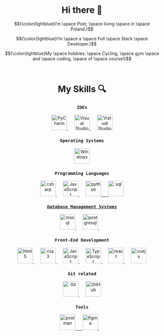 <h1 align="center">Hi there 👋 </h1>
<div align="center">
  
$${\color{lightblue}I’m \space Piotr, \space living \space in \space Poland.}$$
  
$${\color{lightblue}I’m \space a \space Full \space Stack \space Developer.}$$
  
$${\color{lightblue}My \space hobbies: \space Cycling, \space gym \space and \space coding, \space of \space course!}$$
</div>
<br>
<h1 align="center">My Skills 🔍</h1>
<div align="center">

### ```IDEs```

<a href="https://www.jetbrains.com/pycharm/" target="_blank" rel="noreferrer"> <img src="https://github.com/Ainsik/Ainsik/assets/102509794/9beda8ba-ac5c-4225-9aff-c4fda0fec8c9" alt="PyCharm" width="50" height="50"/> </a> &nbsp;&nbsp;&nbsp;&nbsp;
<a href="https://visualstudio.microsoft.com/" target="_blank" rel="noreferrer"> <img src="https://github.com/Ainsik/Ainsik/assets/102509794/53074b03-c9c7-4bc0-8d4b-8999867ad60e" alt="Visual Studio" width="50" height="50"/> </a> &nbsp;&nbsp;&nbsp;&nbsp;
<a href="https://code.visualstudio.com/" target="_blank" rel="noreferrer"> <img src="https://github.com/Ainsik/Ainsik/assets/102509794/721a48a4-16dd-4848-a6c2-6699af89b7e6" alt="Vistual Studio Code" width="50" height="50"/> </a>
  
### ```Operating Systems```
<a href="https://www.microsoft.com/en-us/windows" target="_blank" rel="noreferrer"> <img src="https://github.com/Ainsik/Ainsik/assets/102509794/b725f25e-8aee-4644-bffc-3e360d066664" alt="Windows" width="50" height="50"/> </a>
  
### ```Programming Languages```
<a href="https://www.w3schools.com/cs/" target="_blank" rel="noreferrer"> <img src="https://github.com/Ainsik/Ainsik/assets/102509794/8a1e98ad-8377-4b77-ac2a-27505ac882df" alt="csharp" width="50" height="50"/> </a> &nbsp;&nbsp;&nbsp;&nbsp;
<a href="https://developer.mozilla.org/en-US/docs/Web/JavaScript" target="_blank" rel="noreferrer"> <img src="https://github.com/Ainsik/Ainsik/assets/102509794/0f0c7a87-4133-45d8-ac70-c94c97b47347" alt="JavaScript" width="50" height="50"/> </a> &nbsp;&nbsp;&nbsp;&nbsp;
</a> <a href="https://www.python.org" target="_blank" rel="noreferrer"> <img src="https://github.com/Ainsik/Ainsik/assets/102509794/2a8a4f96-bc2e-4cb6-9e5a-210d261cda6f" alt="python" width="50" height="50"/> &nbsp;&nbsp;&nbsp;&nbsp;
</a> <a href="https://www.w3schools.com/sql/" target="_blank" rel="noreferrer"> <img src="https://github.com/Ainsik/Ainsik/assets/102509794/b8690438-61ba-43ab-bc2e-3904984ebfe3" alt="sql" width="50" height="50"/>

### ```Database Management Systems```
<a href="https://www.microsoft.com/en-us/sql-server" target="_blank" rel="noreferrer"> <img src="https://github.com/Ainsik/Ainsik/assets/102509794/15a060d0-ade0-4d86-b728-f69ca2691f78" alt="mssql" width="50" height="50"/> </a> &nbsp;&nbsp;&nbsp;&nbsp;
<a href="https://www.postgresql.org" target="_blank" rel="noreferrer"> <img src="https://github.com/Ainsik/Ainsik/assets/102509794/befd6336-3486-4b28-b36f-149dbd100fda" alt="postgresql" width="50" height="50"/> </a> &nbsp;&nbsp;&nbsp;&nbsp;

### ```Front-End Development```
<a href="https://www.w3schools.com/html/default.asp" rel="noreferrer"> <img src="https://github.com/Ainsik/Ainsik/assets/102509794/7ce48676-c15c-4893-bc65-8563402aae25" alt="html5" width="50" height="50"/> </a> &nbsp;&nbsp;&nbsp;&nbsp;
<a href="https://www.w3schools.com/css/" target="_blank" rel="noreferrer"> <img src="https://github.com/Ainsik/Ainsik/assets/102509794/5de3f28d-3ad1-4e05-96ac-0e9569d94978" alt="css3" width="50" height="50"/> </a> &nbsp;&nbsp;&nbsp;&nbsp;
<a href="https://developer.mozilla.org/en-US/docs/Web/JavaScript" target="_blank" rel="noreferrer"> <img src="https://github.com/Ainsik/Ainsik/assets/102509794/0f0c7a87-4133-45d8-ac70-c94c97b47347" alt="JavaScript" width="50" height="50"/> </a> &nbsp;&nbsp;&nbsp;&nbsp;
<a href="https://www.typescriptlang.org/" target="_blank" rel="noreferrer"> <img src="https://github.com/Ainsik/Ainsik/assets/102509794/8a2c5fb2-a3e4-4c51-b36b-05908c1035c6" alt="TypeScript" width="50" height="50"/> </a> &nbsp;&nbsp;&nbsp;&nbsp;
<a href="https://reactjs.org/" target="_blank" rel="noreferrer"> <img src="https://github.com/Ainsik/Ainsik/assets/102509794/7eba41f7-acb5-40a4-9256-06ee56bd44ff" alt="react" width="50" height="50"/> </a> &nbsp;&nbsp;&nbsp;&nbsp;
<a href="https://vuejs.org/" target="_blank" rel="noreferrer"> <img src="https://github.com/Ainsik/Ainsik/assets/102509794/dc09a024-318f-481d-9b00-8265286d3026" alt="vuejs" width="50" height="50"/> </a>
  
### ```Git related```
<a href="https://git-scm.com/" target="_blank" rel="noreferrer"> <img src="https://github.com/Ainsik/Ainsik/assets/102509794/fc5c982d-72d6-48ad-9300-6823bfb8e1b9" alt="Git" width="50" height="50"/> </a> &nbsp;&nbsp;&nbsp;&nbsp;
<a href="https://github.com/" target="_blank" rel="noreferrer"> <img src="https://github.com/Ainsik/Ainsik/assets/102509794/fd2162ce-0f03-4b36-af96-4ef1d9801775" alt="GitHub" width="50" height="50"/> </a>
  
### ```Tools```
<a href="https://postman.com" target="_blank" rel="noreferrer"> <img src="https://github.com/Ainsik/Ainsik/assets/102509794/adf5cd73-6056-471e-847c-097a04b4abe9" alt="postman" width="50" height="50"/> &nbsp;&nbsp;&nbsp;&nbsp;
<a href="https://www.figma.com/" target="_blank" rel="noreferrer"> <img src="https://github.com/Ainsik/Ainsik/assets/102509794/32138517-80f6-434d-acc8-f3f022ac8a3b" alt="figma" width="50" height="50"/> </a> &nbsp;&nbsp;&nbsp;&nbsp;
</div>
